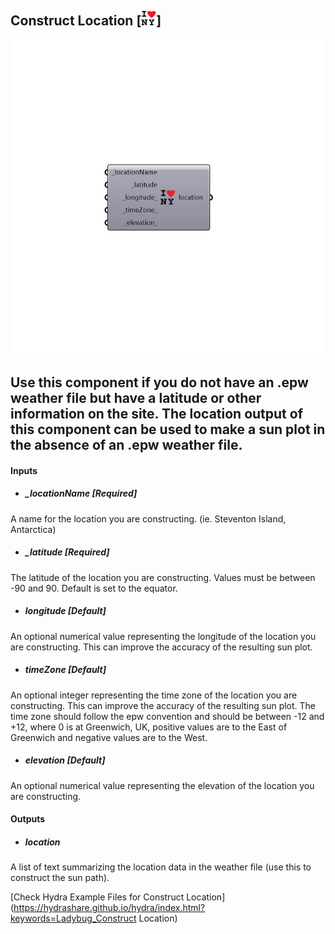 ## Construct Location [![](../../images/icons/Construct_Location.png)]

![](../../images/components/Construct_Location.png)

Use this component if you do not have an .epw weather file but have a latitude or other information on the site.
 The location output of this component can be used to make a sun plot in the absence of an .epw weather file.
 -
 

#### Inputs
* ##### _locationName [Required]
A name for the location you are constructing. (ie. Steventon Island, Antarctica)
* ##### _latitude [Required]
The latitude of the location you are constructing. Values must be between -90 and 90. Default is set to the equator.
* ##### _longitude_ [Default]
An optional numerical value representing the longitude of the location you are constructing. This can improve the accuracy of the resulting sun plot.
* ##### _timeZone_ [Default]
An optional integer representing the time zone of the location you are constructing. This can improve the accuracy of the resulting sun plot.  The time zone should follow the epw convention and should be between -12 and +12, where 0 is at Greenwich, UK, positive values are to the East of Greenwich and negative values are to the West.
* ##### _elevation_ [Default]
An optional numerical value representing the elevation of the location you are constructing.

#### Outputs
* ##### location
A list of text summarizing the location data in the weather file (use this to construct the sun path).


[Check Hydra Example Files for Construct Location](https://hydrashare.github.io/hydra/index.html?keywords=Ladybug_Construct Location)